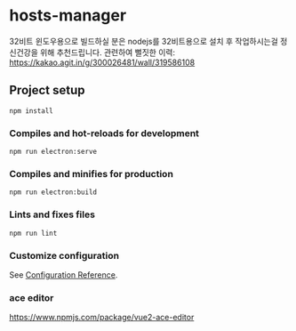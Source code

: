 # hosts-manager

32비트 윈도우용으로 빌드하실 분은 nodejs를 32비트용으로 설치 후 작업하시는걸 정신건강을 위해 추천드립니다.
관련하여 뻘짓한 이력: https://kakao.agit.in/g/300026481/wall/319586108

## Project setup
```
npm install
```

### Compiles and hot-reloads for development
```
npm run electron:serve
```

### Compiles and minifies for production
```
npm run electron:build
```

### Lints and fixes files
```
npm run lint
```

### Customize configuration
See [Configuration Reference](https://cli.vuejs.org/config/).


### ace editor
https://www.npmjs.com/package/vue2-ace-editor
